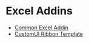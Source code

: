 # Excel Addins

- [Common Excel Addin](https://github.com/ry4nyeo/addins/blob/main/assets/pgs-commonaddin-010.md)
- [CustomUI Ribbon Template](https://github.com/ry4nyeo/addins/blob/main/assets/pgs-customuiribbon-100.md)
